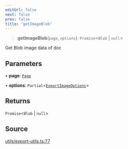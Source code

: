 ```yaml
---
editUrl: false
next: false
prev: false
title: "getImageBlob"
---
```


> **getImageBlob**(`page`, `options`): `Promise`\<`Blob` \| `null`\>

Get Blob image data of doc

## Parameters

• **page**: [`Page`](/api-core/classes/page/)

• **options**: `Partial`\<[`ExportImageOptions`](/api-core/namespaces/exportutils/type-aliases/exportimageoptions/)\>

## Returns

`Promise`\<`Blob` \| `null`\>

## Source

[utils/export-utils.ts:77](https://github.com/dgmjs/dgmjs/blob/main/packages/core/src/utils/export-utils.ts#L77)
